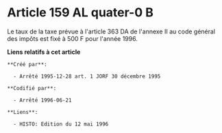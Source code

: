 # Article 159 AL quater-0 B

Le taux de la taxe prévue à l'article 363 DA de l'annexe II au code général des impôts est fixé à 500 F pour l'année 1996.

**Liens relatifs à cet article**

	**Créé par**:

	  - Arrêté 1995-12-28 art. 1 JORF 30 décembre 1995

	**Codifié par**:

	  - Arrêté 1996-06-21

	**Liens**:

	  - HISTO: Edition du 12 mai 1996
